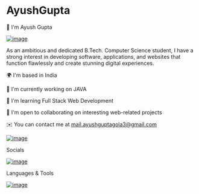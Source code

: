 # AyushGupta
👋 I'm Ayush Gupta

[![image](https://github.com/Ayushgupta015/Ayushgupta015/assets/132714587/c98bb556-0403-4b46-a30e-8cf4cfe92b05)
](url)

As an ambitious and dedicated B.Tech. Computer Science student, I have a strong interest in developing software, applications, and websites that function flawlessly and create stunning digital experiences.

🌍 I'm based in India

🚀 I'm currently working on JAVA

🧠 I'm learning Full Stack Web Development

🤝 I'm open to collaborating on interesting web-related projects

✉️ You can contact me at mail.ayushguptagola3@gmail.com

[![image](https://github.com/Ayushgupta015/Ayushgupta015/assets/132714587/76f7b6d4-617d-4ed0-9bbd-9f18a17f2c52)
](url)


Socials

[![image](https://github.com/Ayushgupta015/AyushGupta/assets/132714587/f11cd9a0-e0f8-48e8-9788-112958c55213)
](www.linkedin.com/in/ayush-gupta-970801225)

Languages & Tools

[![image](https://github.com/Ayushgupta015/AyushGupta/assets/132714587/bfee5de0-faaa-4c12-a0ab-cc392c450f5a)
](url)

 
